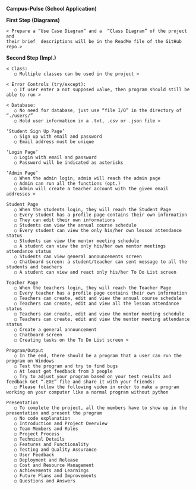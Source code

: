 **Campus-Pulse (School Application)**
 
**First Step (Diagrams)**
    
    < Prepare a “Use Case Diagram” and a  “Class Diagram” of the project and 
    their brief  descriptions will be in the ReadMe file of the GitHub repo.>


**Second Step (Impl.)**

    < Class:
       ○ Multiple classes can be used in the project >

    < Error Controls (try/except):
       ○ If user enter a not supposed value, then program should still be able to run >

    < Database: 
       ○ No need for database, just use “file I/O” in the directory of “./users/”
       ○ Hold user information in a .txt, .csv or .json file >

    ‘Student Sign Up Page’
       ○ Sign up with email and password
       ○ Email address must be unique

    ‘Login Page’
       ○ Login with email and password
       ○ Password will be indicated as asterisks

    ‘Admin Page’
       ○ When the admin login, admin will reach the admin page
       ○ Admin can run all the functions (opt.)
       ○ Admin will create a teacher account with the given email addresses >

    Student Page
       ○ When the students login, they will reach the Student Page
       ○ Every student has a profile page contains their own information 
       ○ They can edit their own informations
       ○ Students can view the annual course schedule
       ○ Every student can view the only his/her own lesson attendance status 
       ○ Students can view the mentor meeting schedule
       ○ A student can view the only his/her own mentor meetings attendance status
       ○ Students can view general announcements screen 
       ○ Chatboard screen: a student/teacher can sent message to all the students and teachers
       ○ A student can view and react only his/her To Do List screen 

    Teacher Page
       ○ When the teachers login, they will reach the Teacher Page
       ○ Every teacher has a profile page contains their own information
       ○ Teachers can create, edit and view the annual course schedule 
       ○ Teachers can create, edit and view all the lesson attendance status
       ○ Teachers can create, edit and view the mentor meeting schedule
       ○ Teachers can create, edit and view the mentor meeting attendance status 
       ○ Create a general announcement
       ○ Chatboard screen
       ○ Creating tasks on the To Do List screen >
 
    Program/Output
       ○ In the end, there should be a program that a user can run the program on Windows 
       ○ Test the program and try to find bugs
       ○ At least get feedback from 3 people
       ○ Try to adjust your program based on your test results and feedback Get “.EXE” file and share it with your friends:
       ○ Please follow the following video in order to make a program working on your computer like a normal program without python

    Presentation
       ○ To complete the project, all the members have to show up in the presentation and present the program 
       ○ No code explanation 
       ○ Introduction and Project Overview
       ○ Team Members and Roles
       ○ Project Process 
       ○ Technical Details
       ○ Features and Functionality
       ○ Testing and Quality Assurance 
       ○ User Feedback
       ○ Deployment and Release
       ○ Cost and Resource Management 
       ○ Achievements and Learnings
       ○ Future Plans and Improvements
       ○ Questions and Answers 
